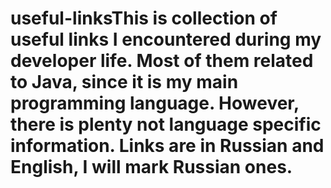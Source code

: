 # useful-linksThis is collection of useful links I encountered during my developer life. Most of them related to Java, since it is my main programming language. However, there is plenty not language specific information. Links are in Russian and English, I will mark Russian ones.
